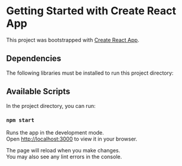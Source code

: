 # Getting Started with Create React App

This project was bootstrapped with [Create React App](https://github.com/facebook/create-react-app).

## Dependencies
The following libraries must be installed to run this project directory:



## Available Scripts

In the project directory, you can run:

### `npm start`

Runs the app in the development mode.\
Open [http://localhost:3000](http://localhost:3000) to view it in your browser.

The page will reload when you make changes.\
You may also see any lint errors in the console.



